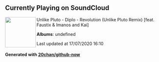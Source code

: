 ## Currently Playing on SoundCloud

[<img align="left" width="100" src="https://i1.sndcdn.com/artworks-000117346024-1s3yn6-t120x120.jpg">](https://soundcloud.com/unlikepluto/diplo-revolution-unlike-pluto-remix-1)

Unlike Pluto - Diplo - Revolution (Unlike Pluto Remix) [feat. Faustix & Imanos and Kai]

**Albums**: undefined

Last updated at 17/07/2020 16:10

#### Generated with [20chan/github-now](https://github.com/20chan/github-now)


<!--
**20chan/20chan** is a ✨ _special_ ✨ repository because its `README.md` (this file) appears on your GitHub profile.

Here are some ideas to get you started:

- 🔭 I’m currently working on ...
- 🌱 I’m currently learning ...
- 👯 I’m looking to collaborate on ...
- 🤔 I’m looking for help with ...
- 💬 Ask me about ...
- 📫 How to reach me: ...
- 😄 Pronouns: ...
- ⚡ Fun fact: ...
-->

